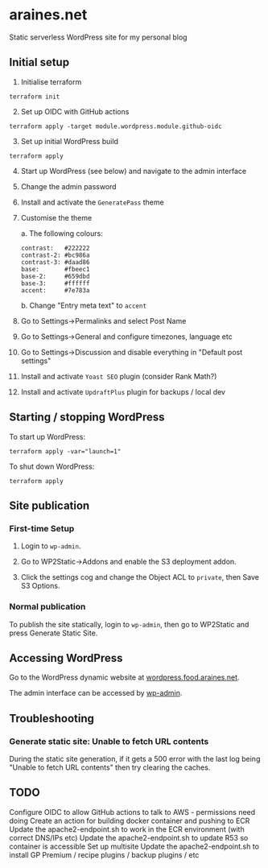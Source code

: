 # araines.net

Static serverless WordPress site for my personal blog

## Initial setup

1. Initialise terraform

```
terraform init
```

2. Set up OIDC with GitHub actions

```
terraform apply -target module.wordpress.module.github-oidc
```

3. Set up initial WordPress build

```
terraform apply
```

4. Start up WordPress (see below) and navigate to the admin interface

5. Change the admin password

6. Install and activate the `GeneratePass` theme

7. Customise the theme

   a. The following colours:

   ```
   contrast:   #222222
   contrast-2: #bc986a
   contrast-3: #daad86
   base:       #fbeec1
   base-2:     #659dbd
   base-3:     #ffffff
   accent:     #7e783a
   ```

   b. Change "Entry meta text" to `accent`

8. Go to Settings->Permalinks and select Post Name

9. Go to Settings->General and configure timezones, language etc

10. Go to Settings->Discussion and disable everything in "Default post settings"

11. Install and activate `Yoast SEO` plugin (consider Rank Math?)

12. Install and activate `UpdraftPlus` plugin for backups / local dev

## Starting / stopping WordPress

To start up WordPress:

```
terraform apply -var="launch=1"
```

To shut down WordPress:

```
terraform apply
```

## Site publication

### First-time Setup

1. Login to `wp-admin`.

2. Go to WP2Static->Addons and enable the S3 deployment addon.

3. Click the settings cog and change the Object ACL to `private`, then Save S3 Options.

### Normal publication

To publish the site statically, login to `wp-admin`, then go to WP2Static and press Generate Static Site.

## Accessing WordPress

Go to the WordPress dynamic website at [wordpress.food.araines.net](http://wordpress.food.araines.net).

The admin interface can be accessed by [wp-admin](http://wordpress.food.araines.net/wp-admin).

## Troubleshooting

### Generate static site: Unable to fetch URL contents

During the static site generation, if it gets a 500 error with the last log being "Unable to fetch URL contents" then try clearing the caches.

## TODO

Configure OIDC to allow GitHub actions to talk to AWS - permissions need doing
Create an action for building docker container and pushing to ECR
Update the apache2-endpoint.sh to work in the ECR environment (with correct DNS/IPs etc)
Update the apache2-endpoint.sh to update R53 so container is accessible
Set up multisite
Update the apache2-endpoint.sh to install GP Premium / recipe plugins / backup plugins / etc
